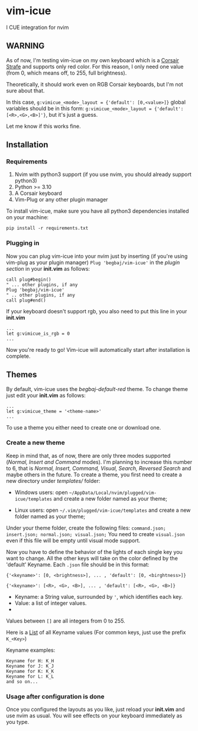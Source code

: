 # vim-icue
I CUE integration for nvim
## WARNING
As of now, I'm testing vim-icue on my own keyboard which is a [Corsair Strafe](https://www.corsair.com/eu/en/Categories/Products/Gaming-Keyboards/Standard-Gaming-Keyboards/STRAFE-Mechanical-Gaming-Keyboard-%E2%80%94-CHERRY%C2%AE-MX-Silent/p/CH-9104023-NA) and supports only red color.
For this reason, I only need one value (from 0, which means off, to 255, full brightness). 

Theoretically, it should work even on RGB Corsair keyboards, but I'm not sure about that.

In this case, `g:vimicue_<mode>_layout = {'default': [0,<value>]}` global variables should be in this form:
`g:vimicue_<mode>_layout = {'default': [<R>,<G>,<B>]'}`, but it's just a guess.

Let me know if this works fine.

## Installation
### Requirements
1. Nvim with python3 support (if you use nvim, you should already support python3)
2. Python >= 3.10 
3. A Corsair keyboard
4. Vim-Plug or any other plugin manager

To install vim-icue, make sure you have all python3 dependencies installed on your machine:

`pip install -r requirements.txt`

### Plugging in
Now you can plug vim-icue into your nvim just by inserting (if you're using vim-plug as your plugin manager) `Plug 'begbaj/vim-icue'` in the  *plugin section* in your **init.vim** as follows:

```init.vim
call plug#begin()
" ... other plugins, if any
Plug 'begbaj/vim-icue'
" .. other plugins, if any
call plug#end()
```

If your keyboard doesn't support rgb, you also need to put this line in your **init.vim**
```init.vim
...
let g:vimicue_is_rgb = 0
...
```
Now you're ready to go! Vim-icue will automatically start after installation is complete.

## Themes
By default, vim-icue uses the *begbaj-default-red* theme. To change theme just edit your **init.vim** as follows:
``` init.vim
...
let g:vimicue_theme = '<theme-name>'
...
```
To use a theme you either need to create one or download one.
### Create a new theme
Keep in mind that, as of now, there are only three modes supported (*Normal, Insert and Command* modes). I'm planning to increase this number to 6,
that is *Normal, Insert, Command, Visual, Search, Reversed Search* and maybe others in the future.
To create a theme, you first need to create a new directory under *templates/* folder:

* Windows users: open `~/AppData/Local/nvim/plugged/vim-icue/templates` and create a new folder named as your theme;

* Linux users: open `~/.vim/plugged/vim-icue/templates` and create a new folder named as your theme;

Under your theme folder, create the following files: `command.json; insert.json; normal.json; visual.json;`
You need to create `visual.json` even if this file will be empty until visual mode support.

Now you have to define the behavior of the lights of each single key you want to change. All the other keys will take on the color defined by the 'default' Keyname.
Each `.json` file should be in this format:
``` if your keyboard supports only one color
{'<keyname>': [0, <brightness>], ... , 'default': [0, <birghtness>]}
```
``` if your keyboard supports RGB
{'<keyname>': [<R>, <G>, <B>], ... , 'default': [<R>, <G>, <B>]}
```
* Keyname: a String value, surrounded by `'`, which identifies each key. 
* Value: a list of integer values.
* 
Values between `[]` are all integers from 0 to 255.

Here is a [List](Keys.md) of all Keyname values  (For common keys, just use the prefix `K_<Key>`)

Keyname examples:
```
Keyname for H: K_H
Keyname for J: K_J
Keyname for K: K_K
Keyname for L: K_L
and so on...
```
### Usage after configuration is done
Once you configured  the layouts as you like, just reload your **init.vim** and use nvim as usual. You will see effects
on your keyboard immediately as you type.
